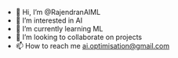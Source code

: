 - 👋 Hi, I’m @RajendranAIML
- 👀 I’m interested in AI
- 🌱 I’m currently learning ML
- 💞️ I’m looking to collaborate on projects
- 📫 How to reach me ai.optimisation@gmail.com

<!---
RajendranAIML/RajendranAIML is a ✨ special ✨ repository because its `README.md` (this file) appears on your GitHub profile.
You can click the Preview link to take a look at your changes.
--->
